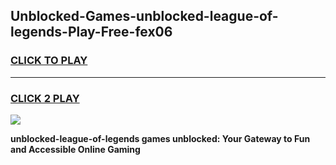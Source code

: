 
## Unblocked-Games-unblocked-league-of-legends-Play-Free-fex06
<h3>
<a href="https://premium76.site?title=unblocked-league-of-legends&ref=18A1">CLICK TO PLAY</a></h3>
<hr>

<h3>
<a href="https://premium76.site?title=unblocked-league-of-legends&ref=18A1">CLICK 2 PLAY</a>
  
</h3>

<a href="https://premium76.site?title=unblocked-league-of-legends&ref=18A1"><img src="https://clearcache.store/games.png"></a>


**unblocked-league-of-legends games unblocked: Your Gateway to Fun and Accessible Online Gaming**

